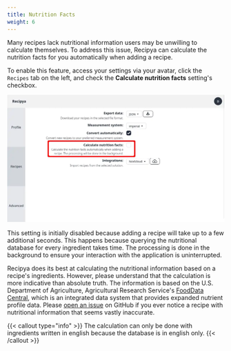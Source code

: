 ```yaml
---
title: Nutrition Facts
weight: 6
---
```


Many recipes lack nutritional information users may be unwilling to calculate themselves. To address this issue,
Recipya can calculate the nutrition facts for you automatically when adding a recipe.

To enable this feature, access your settings via your avatar, click the `Recipes` tab on the left, and 
check the **Calculate nutrition facts** setting's checkbox. 

![](images/settings-nutrition-facts.webp)

This setting is initially disabled because adding a recipe will take up to a few additional seconds. This happens
because querying the nutritional database for every ingredient takes time. The processing is done in the background 
to ensure your interaction with the application is uninterrupted.

Recipya does its best at calculating the nutritional information based on a recipe's ingredients. However, please 
understand that the calculation is more indicative than absolute truth. The information is based on the U.S. Department 
of Agriculture, Agricultural Research Service's [FoodData Central](https://fdc.nal.usda.gov), which is an integrated 
data system that provides expanded nutrient profile data. Please [open an issue](https://github.com/reaper47/recipya/issues/new?assignees=&labels=bug&projects=&template=bug_report.md&title=Problem+with+nutrition+facts)
on GitHub if you ever notice a recipe with nutritional information that seems vastly inaccurate.

{{< callout type="info" >}}
The calculation can only be done with ingredients written in english because the database is in english only.
{{< /callout >}}
